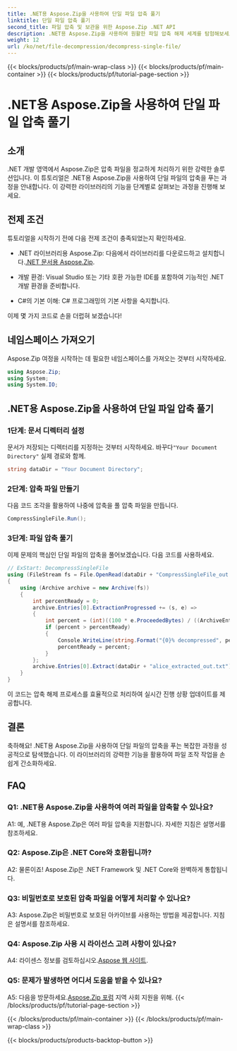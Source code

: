 ```yaml
---
title: .NET용 Aspose.Zip을 사용하여 단일 파일 압축 풀기
linktitle: 단일 파일 압축 풀기
second_title: 파일 압축 및 보관을 위한 Aspose.Zip .NET API
description: .NET용 Aspose.Zip을 사용하여 원활한 파일 압축 해제 세계를 탐험해보세요. C# 프로젝트에서 압축 파일을 손쉽게 처리하세요.
weight: 12
url: /ko/net/file-decompression/decompress-single-file/
---
```


{{< blocks/products/pf/main-wrap-class >}}
{{< blocks/products/pf/main-container >}}
{{< blocks/products/pf/tutorial-page-section >}}

# .NET용 Aspose.Zip을 사용하여 단일 파일 압축 풀기

## 소개

.NET 개발 영역에서 Aspose.Zip은 압축 파일을 정교하게 처리하기 위한 강력한 솔루션입니다. 이 튜토리얼은 .NET용 Aspose.Zip을 사용하여 단일 파일의 압축을 푸는 과정을 안내합니다. 이 강력한 라이브러리의 기능을 단계별로 살펴보는 과정을 진행해 보세요.

## 전제 조건

튜토리얼을 시작하기 전에 다음 전제 조건이 충족되었는지 확인하세요.

-  .NET 라이브러리용 Aspose.Zip: 다음에서 라이브러리를 다운로드하고 설치합니다.[.NET 문서용 Aspose.Zip](https://reference.aspose.com/zip/net/).

- 개발 환경: Visual Studio 또는 기타 호환 가능한 IDE를 포함하여 기능적인 .NET 개발 환경을 준비합니다.

- C#의 기본 이해: C# 프로그래밍의 기본 사항을 숙지합니다.

이제 몇 가지 코드로 손을 더럽혀 보겠습니다!

## 네임스페이스 가져오기

Aspose.Zip 여정을 시작하는 데 필요한 네임스페이스를 가져오는 것부터 시작하세요.

```csharp
using Aspose.Zip;
using System;
using System.IO;
```

## .NET용 Aspose.Zip을 사용하여 단일 파일 압축 풀기

### 1단계: 문서 디렉터리 설정

 문서가 저장되는 디렉터리를 지정하는 것부터 시작하세요. 바꾸다`"Your Document Directory"` 실제 경로와 함께.

```csharp
string dataDir = "Your Document Directory";
```

### 2단계: 압축 파일 만들기

다음 코드 조각을 활용하여 나중에 압축을 풀 압축 파일을 만듭니다.

```csharp
CompressSingleFile.Run();
```

### 3단계: 파일 압축 풀기

이제 문제의 핵심인 단일 파일의 압축을 풀어보겠습니다. 다음 코드를 사용하세요.

```csharp
// ExStart: DecompressSingleFile
using (FileStream fs = File.OpenRead(dataDir + "CompressSingleFile_out.zip"))
{
    using (Archive archive = new Archive(fs))
    {
        int percentReady = 0;
        archive.Entries[0].ExtractionProgressed += (s, e) =>
        {
            int percent = (int)((100 * e.ProceededBytes) / ((ArchiveEntry)s).UncompressedSize);
            if (percent > percentReady)
            {
                Console.WriteLine(string.Format("{0}% decompressed", percent));
                percentReady = percent;
            }
        };
        archive.Entries[0].Extract(dataDir + "alice_extracted_out.txt");
    }
}
```

이 코드는 압축 해제 프로세스를 효율적으로 처리하여 실시간 진행 상황 업데이트를 제공합니다.

## 결론

축하해요! .NET용 Aspose.Zip을 사용하여 단일 파일의 압축을 푸는 복잡한 과정을 성공적으로 탐색했습니다. 이 라이브러리의 강력한 기능을 활용하여 파일 조작 작업을 손쉽게 간소화하세요.

## FAQ

### Q1: .NET용 Aspose.Zip을 사용하여 여러 파일을 압축할 수 있나요?

A1: 예, .NET용 Aspose.Zip은 여러 파일 압축을 지원합니다. 자세한 지침은 설명서를 참조하세요.

### Q2: Aspose.Zip은 .NET Core와 호환됩니까?

A2: 물론이죠! Aspose.Zip은 .NET Framework 및 .NET Core와 완벽하게 통합됩니다.

### Q3: 비밀번호로 보호된 압축 파일을 어떻게 처리할 수 있나요?

A3: Aspose.Zip은 비밀번호로 보호된 아카이브를 사용하는 방법을 제공합니다. 지침은 설명서를 참조하세요.

### Q4: Aspose.Zip 사용 시 라이선스 고려 사항이 있나요?

 A4: 라이센스 정보를 검토하십시오.[Aspose 웹 사이트](https://purchase.aspose.com/buy).

### Q5: 문제가 발생하면 어디서 도움을 받을 수 있나요?

 A5: 다음을 방문하세요.[Aspose.Zip 포럼](https://forum.aspose.com/c/zip/37) 지역 사회 지원을 위해.
{{< /blocks/products/pf/tutorial-page-section >}}

{{< /blocks/products/pf/main-container >}}
{{< /blocks/products/pf/main-wrap-class >}}

{{< blocks/products/products-backtop-button >}}
